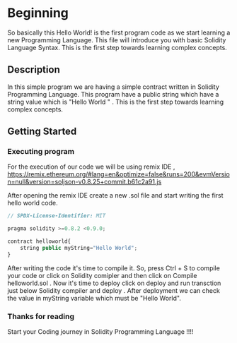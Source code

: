 # Beginning
So basically this Hello World! is the first program code as we start learning a new Programming Language. This file will introduce you with basic Solidity Language Syntax. This is the first step towards learning complex concepts.

## Description
In this simple program we are having a simple contract written in Solidity Programming Language. This program have a public string which have a string value which is "Hello World " . This is the first step towards learning complex concepts.

## Getting Started

### Executing program
For the execution of our code we will be using remix IDE ,
https://remix.ethereum.org/#lang=en&optimize=false&runs=200&evmVersion=null&version=soljson-v0.8.25+commit.b61c2a91.js

After opening the remix IDE create a new .sol file and start writing the first hello world code.


```javascript
// SPDX-License-Identifier: MIT

pragma solidity >=0.8.2 <0.9.0;

contract helloworld{
    string public myString="Hello World";
}

```
After writing the code it's time to compile it. So, press Ctrl + S to compile your code or click on Solidity comipler and then click on
Compile helloworld.sol . Now it's time to deploy click on deploy and run transction just below Solidity compiler and deploy .
After deployment we can check the value in myString variable which must be "Hello World".

### Thanks for reading 
Start your Coding journey in Solidity Programming Language !!!!

